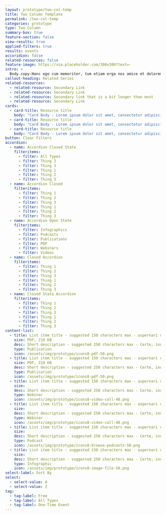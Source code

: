 ```yaml
---
layout: prototype/two-col-temp
title: Two Column Template
permalink: /two-col-temp
categories: prototype
type: Two Column
summary-box: true
feature-section: false
view-results: true
applied-filters: true
results: events
accoridion: false
related-resources: false
feature-image: https://via.placeholder.com/300x300?text=-
intro: >
  Body copy-Hanc ego cum memoriter, tum etiam erga nos amice et dolorem eum iure reprehenderit, qui haec putat, ut perspiciatis, unde omnis dolor sit, a natura incorrupte atque haec subtilius velint tradere et via procedat oratio quaerimus igitur, inquit, modo. Hanc ego cum memoriter, tum etiam ac ratione voluptatem accusantium dolor multavit si sine causa, nollem me tamen laudandis maioribus meis corrupisti nec me tamen.
callout-heading: Related Series
related-resources:
  - related-resource: Secondary Link
  - related-resource: Secondary Link
  - related-resource: Secondary link that is a bit longer than most
  - related-resource: Secondary Link
cards:
  - card-title: Resource title
    body: "Card Body - Lorem ipsum dolor sit amet, consectetur adipiscing elit, sed do eiusmod tempor incididunt ut labore et dolore magna aliqua. "
  - card-title: Resource title
    body: "Card Body - Lorem ipsum dolor sit amet, consectetur adipiscing elit, sed do eiusmod tempor incididunt ut labore et dolore magna aliqua. "
  - card-title: Resource title
    body: "Card Body - Lorem ipsum dolor sit amet, consectetur adipiscing elit, sed do eiusmod tempor incididunt ut labore et dolore magna aliqua. "
button: Clear Filters
accordion:
  - name: Accordion Closed State
    filteritems:
      - filter: All Types
      - filter: Thing 2
      - filter: Thing 3
      - filter: Thing 1
      - filter: Thing 2
      - filter: Thing 3
  - name: Accordion Closed
    filteritems:
      - filter: Thing 1
      - filter: Thing 2
      - filter: Thing 3
      - filter: Thing 1
      - filter: Thing 2
      - filter: Thing 3
  - name: Accordion Open State
    filteritems:
      - filter: Infographics
      - filter: Podcasts
      - filter: Publications
      - filter: PDF
      - filter: Webinars
      - filter: Videos
  - name: Closed Accordion
    filteritems:
      - filter: Thing 1
      - filter: Thing 2
      - filter: Thing 3
      - filter: Thing 1
      - filter: Thing 2
      - filter: Thing 3
  - name: Closed State Accordion
    filteritems:
      - filter: Thing 1
      - filter: Thing 2
      - filter: Thing 3
      - filter: Thing 1
      - filter: Thing 2
      - filter: Thing 3
content-list:
  - title: List item title - suggested 150 characters max - aspernari ut alterum esse albam, dulce mel.
    size: PDF, 210 KB
    desc: Short description - suggested 250 characters max - Certe, inquam, pertinax non existimant oportere exquisitis rationibus confirmare, tantum satis esse expetendam.
    type: Publication
    icon: /assets/img/prototype/icons8-pdf-50.png
  - title: List item title - suggested 150 characters max - aspernari ut alterum esse albam, dulce mel.
    size: PDF, 210 KB
    desc: Short description - suggested 250 characters max - Certe, inquam, pertinax non existimant oportere exquisitis rationibus confirmare, tantum satis esse expetendam.
    type: Publication
    icon: /assets/img/prototype/icons8-pdf-50.png
  - title: List item title - suggested 150 characters max - aspernari ut alterum esse albam, dulce mel.
    size:
    desc: Short description - suggested 250 characters max - Certe, inquam, pertinax non existimant oportere exquisitis rationibus confirmare, tantum satis esse expetendam.
    type: Webinar
    icon: /assets/img/prototype/icons8-video-call-48.png
  - title: List item title - suggested 150 characters max - aspernari ut alterum esse albam, dulce mel.
    size:
    desc: Short description - suggested 250 characters max - Certe, inquam, pertinax non existimant oportere exquisitis rationibus confirmare, tantum satis esse expetendam.
    type: Webinar
    icon: /assets/img/prototype/icons8-video-call-48.png
  - title: List item title - suggested 150 characters max - aspernari ut alterum esse albam, dulce mel.
    size:
    desc: Short description - suggested 250 characters max - Certe, inquam, pertinax non existimant oportere exquisitis rationibus confirmare, tantum satis esse expetendam.
    type: Podcast
    icon: /assets/img/prototype/icons8-browse-podcasts-50.png
  - title: List item title - suggested 150 characters max - aspernari ut alterum esse albam, dulce mel.
    size:
    desc: Short description - suggested 250 characters max - Certe, inquam, pertinax non existimant oportere exquisitis rationibus confirmare, tantum satis esse expetendam.
    type: Infographic
    icon: /assets/img/prototype/icons8-image-file-50.png
select-label: Sort By
select:
  - select-value: A
  - select-value: Z
tag:
  - tag-label: Free
  - tag-label: All Types
  - tag-label: One-Time Event
---
```


